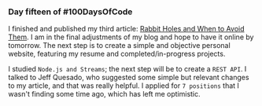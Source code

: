 ### Day fifteen of #100DaysOfCode

I finished and published my third article: [Rabbit Holes and When to Avoid Them](https://dev.to/gabriel-palhares/rabbit-holes-and-when-to-avoid-them-4dae).
I am in the final adjustments of my blog and hope to have it online by tomorrow.
The next step is to create a simple and objective personal website, featuring my resume and completed/in-progress projects.

I studied `Node.js and Streams`; the next step will be to create a `REST API`.
I talked to Jeff Quesado, who suggested some simple but relevant changes to my article, and that was really helpful.
I applied for `7 positions` that I wasn't finding some time ago, which has left me optimistic.
